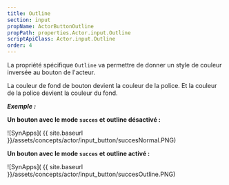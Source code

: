 ```yaml
---
title: Outline
section: input
propName: ActorButtonOutline
propPath: properties.Actor.input.Outline
scriptApiClass: Actor.input.Outline
order: 4
---
```

La propriété spécifique `Outline` va permettre de donner un style de couleur inversée au bouton de l'acteur.

La couleur de fond de bouton devient la couleur de la police.
Et la couleur de la police devient la couleur du fond.

***Exemple :***

**Un bouton avec le mode `succes` et outline désactivé :**

![SynApps]( {{ site.baseurl }}/assets/concepts/actor/input_button/succesNormal.PNG)

**Un bouton avec le mode `succes` et outline activé :**

![SynApps]( {{ site.baseurl }}/assets/concepts/actor/input_button/succesOutline.PNG)